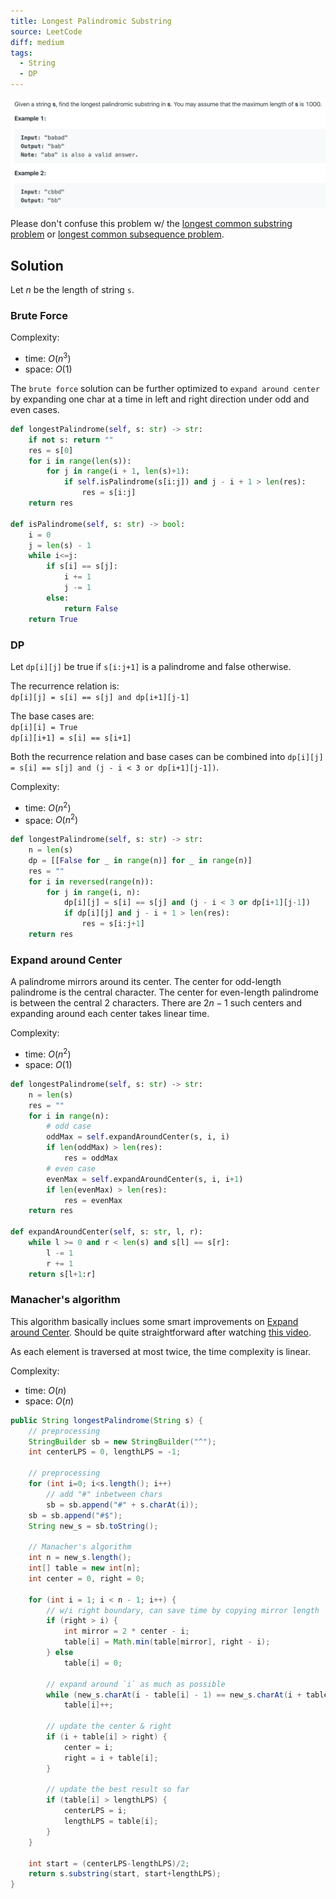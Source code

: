 ```yaml
---
title: Longest Palindromic Substring
source: LeetCode
diff: medium
tags:
  - String
  - DP
---
```


<img class="medium-zoom" src="/algo/longest-palindromic-substring.png" alt="https://leetcode.com/problems/longest-palindromic-substring">

Please don't confuse this problem w/ the [longest common substring problem](https://en.wikipedia.org/wiki/Longest_common_substring_problem) or [longest common subsequence problem](https://en.wikipedia.org/wiki/Longest_common_subsequence_problem).

## Solution

Let $n$ be the length of string `s`.

### Brute Force

Complexity:

- time: $O(n^3)$
- space: $O(1)$

The `brute force` solution can be further optimized to `expand around center` by expanding one char at a time in left and right direction under odd and even cases.

```py
def longestPalindrome(self, s: str) -> str:
    if not s: return ""
    res = s[0]
    for i in range(len(s)):
        for j in range(i + 1, len(s)+1):
            if self.isPalindrome(s[i:j]) and j - i + 1 > len(res):
                res = s[i:j]
    return res

def isPalindrome(self, s: str) -> bool:
    i = 0
    j = len(s) - 1
    while i<=j:
        if s[i] == s[j]:
            i += 1
            j -= 1
        else:
            return False
    return True
```

### DP

Let `dp[i][j]` be true if `s[i:j+1]` is a palindrome and false otherwise.

The recurrence relation is:  
`dp[i][j] = s[i] == s[j] and dp[i+1][j-1]`

The base cases are:  
`dp[i][i] = True`  
`dp[i][i+1] = s[i] == s[i+1]`

Both the recurrence relation and base cases can be combined into `dp[i][j] = s[i] == s[j] and (j - i < 3 or dp[i+1][j-1])`.

Complexity:

- time: $O(n^2)$
- space: $O(n^2)$

```py
def longestPalindrome(self, s: str) -> str:
    n = len(s)
    dp = [[False for _ in range(n)] for _ in range(n)]
    res = ""
    for i in reversed(range(n)):
        for j in range(i, n):
            dp[i][j] = s[i] == s[j] and (j - i < 3 or dp[i+1][j-1])
            if dp[i][j] and j - i + 1 > len(res):
                res = s[i:j+1]
    return res
```

### Expand around Center

A palindrome mirrors around its center. The center for odd-length palindrome is the central character. The center for even-length palindrome is between the central 2 characters. There are $2n - 1$ such centers and expanding around each center takes linear time.

Complexity:

- time: $O(n^2)$
- space: $O(1)$

```py
def longestPalindrome(self, s: str) -> str:
    n = len(s)
    res = ""
    for i in range(n):
        # odd case
        oddMax = self.expandAroundCenter(s, i, i)
        if len(oddMax) > len(res):
            res = oddMax
        # even case
        evenMax = self.expandAroundCenter(s, i, i+1)
        if len(evenMax) > len(res):
            res = evenMax
    return res

def expandAroundCenter(self, s: str, l, r):
    while l >= 0 and r < len(s) and s[l] == s[r]:
        l -= 1
        r += 1
    return s[l+1:r]
```

### Manacher's algorithm

This algorithm basically inclues some smart improvements on [Expand around Center](#expand-around-center). Should be quite straightforward after watching [this video](https://youtu.be/nbTSfrEfo6M).

As each element is traversed at most twice, the time complexity is linear.

Complexity:

- time: $O(n)$
- space: $O(n)$

```java
public String longestPalindrome(String s) {
    // preprocessing
    StringBuilder sb = new StringBuilder("^");
    int centerLPS = 0, lengthLPS = -1;

    // preprocessing
    for (int i=0; i<s.length(); i++)
        // add "#" inbetween chars
        sb = sb.append("#" + s.charAt(i));
    sb = sb.append("#$");
    String new_s = sb.toString();

    // Manacher's algorithm
    int n = new_s.length();
    int[] table = new int[n];
    int center = 0, right = 0;

    for (int i = 1; i < n - 1; i++) {
        // w/i right boundary, can save time by copying mirror length
        if (right > i) {
            int mirror = 2 * center - i;
            table[i] = Math.min(table[mirror], right - i);
        } else
            table[i] = 0;

        // expand around `i` as much as possible
        while (new_s.charAt(i - table[i] - 1) == new_s.charAt(i + table[i] + 1))
            table[i]++;

        // update the center & right
        if (i + table[i] > right) {
            center = i;
            right = i + table[i];
        }

        // update the best result so far
        if (table[i] > lengthLPS) {
            centerLPS = i;
            lengthLPS = table[i];
        }
    }

    int start = (centerLPS-lengthLPS)/2;
    return s.substring(start, start+lengthLPS);
}
```
